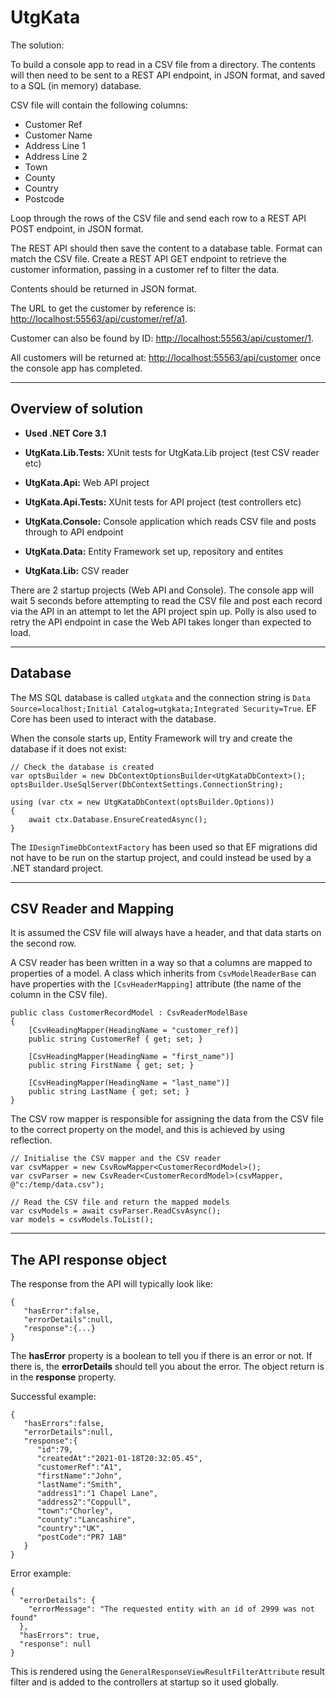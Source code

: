 # UtgKata
 
The solution:

To build a console app to read in a CSV file from a directory. The contents will then need to be sent to a REST API endpoint, in JSON format, and saved to a SQL 
(in memory) database.

CSV file will contain the following columns:
 - Customer Ref
 - Customer Name
 - Address Line 1
 - Address Line 2
 - Town
 - County
 - Country
 - Postcode

Loop through the rows of the CSV file and send each row to a REST API POST endpoint, in JSON format.

The REST API should then save the content to a database table. Format can match the CSV file.
Create a REST API GET endpoint to retrieve the customer information, passing in a customer ref to filter the data.

Contents should be returned in JSON format.

The URL to get the customer by reference is: <http://localhost:55563/api/customer/ref/a1>.

Customer can also be found by ID: <http://localhost:55563/api/customer/1>.

All customers will be returned at: <http://localhost:55563/api/customer> once the console app has completed.

---

## Overview of solution

 - **Used .NET Core 3.1**

 - **UtgKata.Lib.Tests:** XUnit tests for UtgKata.Lib project (test CSV reader etc)
 - **UtgKata.Api:** Web API project
 - **UtgKata.Api.Tests:** XUnit tests for API project (test controllers etc)
 - **UtgKata.Console:** Console application which reads CSV file and posts through to API endpoint
 - **UtgKata.Data:** Entity Framework set up, repository and entites 
 - **UtgKata.Lib:** CSV reader 
 
There are 2 startup projects (Web API and Console). The console app will wait 5 seconds before attempting to read the CSV file and post each record via the API in an attempt to let the API project spin up. Polly is also used to retry the API endpoint in case the Web API takes longer than expected to load.

---

## Database

The MS SQL database is called `utgkata` and the connection string is `Data Source=localhost;Initial Catalog=utgkata;Integrated Security=True`. EF Core has been used to interact with the database.

When the console starts up, Entity Framework will try and create the database if it does not exist:

```
// Check the database is created
var optsBuilder = new DbContextOptionsBuilder<UtgKataDbContext>();
optsBuilder.UseSqlServer(DbContextSettings.ConnectionString);

using (var ctx = new UtgKataDbContext(optsBuilder.Options))
{
    await ctx.Database.EnsureCreatedAsync();
}
```

The `IDesignTimeDbContextFactory` has been used so that EF migrations did not have to be run on the startup project, and could instead be used by a .NET standard project.

---

## CSV Reader and Mapping

It is assumed the CSV file will always have a header, and that data starts on the second row.

A CSV reader has been written in a way so that a columns are mapped to properties of a model. A class which inherits from `CsvModelReaderBase` can have properties with
the `[CsvHeaderMapping]` attribute (the name of the column in the CSV file).

```
public class CustomerRecordModel : CsvReaderModelBase
{
    [CsvHeadingMapper(HeadingName = "customer_ref)]
    public string CustomerRef { get; set; }

    [CsvHeadingMapper(HeadingName = "first_name")]
    public string FirstName { get; set; }

    [CsvHeadingMapper(HeadingName = "last_name")]
    public string LastName { get; set; }
}
```

The CSV row mapper is responsible for assigning the data from the CSV file to the correct property on the model, and this is achieved by using reflection. 

```
// Initialise the CSV mapper and the CSV reader
var csvMapper = new CsvRowMapper<CustomerRecordModel>();
var csvParser = new CsvReader<CustomerRecordModel>(csvMapper, @"c:/temp/data.csv");

// Read the CSV file and return the mapped models
var csvModels = await csvParser.ReadCsvAsync();
var models = csvModels.ToList();
```

---

## The API response object

The response from the API will typically look like:

```
{
   "hasError":false,
   "errorDetails":null,
   "response":{...}
}
```

The **hasError** property is a boolean to tell you if there is an error or not. If there is, the **errorDetails** should tell you about the error. The object return is in the **response** property.

Successful example:

```
{
   "hasErrors":false,
   "errorDetails":null,
   "response":{
      "id":79,
      "createdAt":"2021-01-18T20:32:05.45",
      "customerRef":"A1",
      "firstName":"John",
      "lastName":"Smith",
      "address1":"1 Chapel Lane",
      "address2":"Coppull",
      "town":"Chorley",
      "county":"Lancashire",
      "country":"UK",
      "postCode":"PR7 1AB"
   }
}
```

Error example:

```
{
  "errorDetails": {
    "errorMessage": "The requested entity with an id of 2999 was not found"
  },
  "hasErrors": true,
  "response": null
}
```
This is rendered using the `GeneralResponseViewResultFilterAttribute` result filter and is added to the controllers at startup so it used globally.